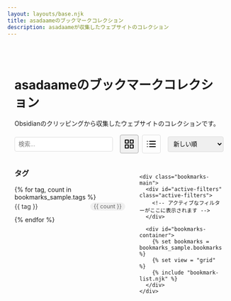 ```yaml
---
layout: layouts/base.njk
title: asadaameのブックマークコレクション
description: asadaameが収集したウェブサイトのコレクション
---
```


<div class="bookmarks-container">
  <div class="bookmarks-header">
    <h1>asadaameのブックマークコレクション</h1>
    <p>Obsidianのクリッピングから収集したウェブサイトのコレクションです。</p>
    <div class="bookmarks-controls">
      <div class="bookmarks-search">
        <input type="text" id="bookmark-search" placeholder="検索..." aria-label="ブックマークを検索">
      </div>
      <div class="bookmarks-view-toggle">
        <button id="grid-view-btn" class="view-btn active" aria-label="グリッド表示">
          <svg xmlns="http://www.w3.org/2000/svg" width="24" height="24" viewBox="0 0 24 24" fill="none" stroke="currentColor" stroke-width="2" stroke-linecap="round" stroke-linejoin="round"><rect x="3" y="3" width="7" height="7"></rect><rect x="14" y="3" width="7" height="7"></rect><rect x="14" y="14" width="7" height="7"></rect><rect x="3" y="14" width="7" height="7"></rect></svg>
        </button>
        <button id="list-view-btn" class="view-btn" aria-label="リスト表示">
          <svg xmlns="http://www.w3.org/2000/svg" width="24" height="24" viewBox="0 0 24 24" fill="none" stroke="currentColor" stroke-width="2" stroke-linecap="round" stroke-linejoin="round"><line x1="8" y1="6" x2="21" y2="6"></line><line x1="8" y1="12" x2="21" y2="12"></line><line x1="8" y1="18" x2="21" y2="18"></line><line x1="3" y1="6" x2="3.01" y2="6"></line><line x1="3" y1="12" x2="3.01" y2="12"></line><line x1="3" y1="18" x2="3.01" y2="18"></line></svg>
        </button>
      </div>
      <div class="bookmarks-sort">
        <select id="bookmark-sort" aria-label="ブックマークの並び替え">
          <option value="newest">新しい順</option>
          <option value="oldest">古い順</option>
          <option value="az">タイトル (A-Z)</option>
          <option value="za">タイトル (Z-A)</option>
        </select>
      </div>
    </div>
  </div>

  <div class="bookmarks-content">
    <div class="bookmarks-sidebar">
      <div class="tags-filter">
        <h3>タグ</h3>
        <ul id="tags-list">
          {% for tag, count in bookmarks_sample.tags %}
          <li>
            <a href="#" class="tag-filter" data-tag="{{ tag }}">
              {{ tag }} <span class="tag-count">{{ count }}</span>
            </a>
          </li>
          {% endfor %}
        </ul>
      </div>
    </div>

    <div class="bookmarks-main">
      <div id="active-filters" class="active-filters">
        <!-- アクティブなフィルターがここに表示されます -->
      </div>

      <div id="bookmarks-container">
        {% set bookmarks = bookmarks_sample.bookmarks %}
        {% set view = "grid" %}
        {% include "bookmark-list.njk" %}
      </div>
    </div>
  </div>
</div>

<script>
  document.addEventListener('DOMContentLoaded', function() {
    // ビュー切り替え
    const gridBtn = document.getElementById('grid-view-btn');
    const listBtn = document.getElementById('list-view-btn');
    const bookmarksContainer = document.getElementById('bookmarks-container');
    
    gridBtn.addEventListener('click', function() {
      gridBtn.classList.add('active');
      listBtn.classList.remove('active');
      updateView('grid');
    });
    
    listBtn.addEventListener('click', function() {
      listBtn.classList.add('active');
      gridBtn.classList.remove('active');
      updateView('list');
    });
    
    function updateView(viewType) {
      // ここでビューを更新する処理を実装
      // 実際の実装ではAjaxリクエストやクライアントサイドレンダリングを使用
      console.log('View changed to:', viewType);
    }
    
    // 検索機能
    const searchInput = document.getElementById('bookmark-search');
    searchInput.addEventListener('input', function() {
      const searchTerm = this.value.toLowerCase();
      filterBookmarks(searchTerm);
    });
    
    function filterBookmarks(term) {
      // 検索語に基づいてブックマークをフィルタリング
      console.log('Filtering bookmarks by:', term);
    }
    
    // タグフィルタリング
    const tagFilters = document.querySelectorAll('.tag-filter');
    tagFilters.forEach(filter => {
      filter.addEventListener('click', function(e) {
        e.preventDefault();
        const tag = this.getAttribute('data-tag');
        filterByTag(tag);
      });
    });
    
    function filterByTag(tag) {
      // タグに基づいてブックマークをフィルタリング
      console.log('Filtering by tag:', tag);
    }
    
    // ソート機能
    const sortSelect = document.getElementById('bookmark-sort');
    sortSelect.addEventListener('change', function() {
      const sortValue = this.value;
      sortBookmarks(sortValue);
    });
    
    function sortBookmarks(sortType) {
      // 選択された方法でブックマークをソート
      console.log('Sorting bookmarks by:', sortType);
    }
  });
</script>

<style>
  .bookmarks-container {
    max-width: 1200px;
    margin: 0 auto;
    padding: 2rem 1rem;
  }
  
  .bookmarks-header {
    margin-bottom: 2rem;
  }
  
  .bookmarks-controls {
    display: flex;
    flex-wrap: wrap;
    gap: 1rem;
    align-items: center;
    margin-top: 1rem;
  }
  
  .bookmarks-search {
    flex-grow: 1;
  }
  
  .bookmarks-search input {
    width: 100%;
    padding: 0.5rem;
    border: 1px solid #ddd;
    border-radius: 4px;
  }
  
  .bookmarks-view-toggle {
    display: flex;
    gap: 0.5rem;
  }
  
  .view-btn {
    background: none;
    border: 1px solid #ddd;
    border-radius: 4px;
    padding: 0.5rem;
    cursor: pointer;
  }
  
  .view-btn.active {
    background-color: #f0f0f0;
    border-color: #aaa;
  }
  
  .bookmarks-sort select {
    padding: 0.5rem;
    border: 1px solid #ddd;
    border-radius: 4px;
  }
  
  .bookmarks-content {
    display: flex;
    gap: 2rem;
  }
  
  .bookmarks-sidebar {
    width: 250px;
    flex-shrink: 0;
  }
  
  .bookmarks-main {
    flex-grow: 1;
  }
  
  .tags-filter h3 {
    margin-top: 0;
  }
  
  #tags-list {
    list-style: none;
    padding: 0;
    margin: 0;
  }
  
  #tags-list li {
    margin-bottom: 0.5rem;
  }
  
  .tag-filter {
    display: flex;
    justify-content: space-between;
    text-decoration: none;
    color: #333;
    padding: 0.25rem 0;
  }
  
  .tag-count {
    background-color: #f0f0f0;
    border-radius: 10px;
    padding: 0.1rem 0.5rem;
    font-size: 0.8rem;
    color: #666;
  }
  
  .active-filters {
    display: flex;
    flex-wrap: wrap;
    gap: 0.5rem;
    margin-bottom: 1rem;
  }
  
  /* グリッド表示のスタイル */
  .bookmarks-grid {
    display: grid;
    grid-template-columns: repeat(auto-fill, minmax(300px, 1fr));
    gap: 1.5rem;
  }
  
  .bookmark-card {
    border: 1px solid #ddd;
    border-radius: 8px;
    overflow: hidden;
    transition: transform 0.2s, box-shadow 0.2s;
  }
  
  .bookmark-card:hover {
    transform: translateY(-3px);
    box-shadow: 0 5px 15px rgba(0,0,0,0.1);
  }
  
  .bookmark-thumbnail {
    height: 150px;
    background-color: #f5f5f5;
    overflow: hidden;
  }
  
  .bookmark-thumbnail img {
    width: 100%;
    height: 100%;
    object-fit: cover;
  }
  
  .bookmark-thumbnail-placeholder {
    width: 100%;
    height: 100%;
    background-color: #e0e0e0;
    display: flex;
    align-items: center;
    justify-content: center;
  }
  
  .bookmark-content {
    padding: 1rem;
  }
  
  .bookmark-title {
    margin-top: 0;
    margin-bottom: 0.5rem;
    font-size: 1.2rem;
  }
  
  .bookmark-title a {
    text-decoration: none;
    color: #333;
  }
  
  .bookmark-favorite {
    color: gold;
    margin-left: 0.5rem;
  }
  
  .bookmark-description {
    margin-bottom: 1rem;
    color: #666;
    font-size: 0.9rem;
    line-height: 1.4;
  }
  
  .bookmark-meta {
    display: flex;
    justify-content: space-between;
    align-items: flex-end;
    font-size: 0.8rem;
  }
  
  .bookmark-tags {
    display: flex;
    flex-wrap: wrap;
    gap: 0.5rem;
  }
  
  .bookmark-tag {
    background-color: #f0f0f0;
    padding: 0.2rem 0.5rem;
    border-radius: 4px;
    text-decoration: none;
    color: #666;
  }
  
  .bookmark-date {
    color: #999;
  }
  
  /* リスト表示のスタイル */
  .bookmarks-list {
    display: flex;
    flex-direction: column;
    gap: 1rem;
  }
  
  .bookmark-item {
    display: flex;
    border: 1px solid #ddd;
    border-radius: 8px;
    overflow: hidden;
  }
  
  .bookmark-item-content {
    flex-grow: 1;
    padding: 1rem;
  }
  
  .bookmark-item-thumbnail {
    width: 150px;
    flex-shrink: 0;
  }
  
  .bookmark-item-thumbnail img {
    width: 100%;
    height: 100%;
    object-fit: cover;
  }
  
  /* レスポンシブ対応 */
  @media (max-width: 768px) {
    .bookmarks-content {
      flex-direction: column;
    }
    
    .bookmarks-sidebar {
      width: 100%;
      margin-bottom: 1.5rem;
    }
    
    .bookmark-item {
      flex-direction: column;
    }
    
    .bookmark-item-thumbnail {
      width: 100%;
      height: 150px;
    }
  }
</style>
